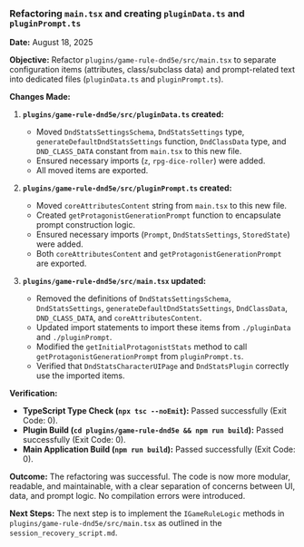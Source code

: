 ### Refactoring `main.tsx` and creating `pluginData.ts` and `pluginPrompt.ts`

**Date:** August 18, 2025

**Objective:** Refactor `plugins/game-rule-dnd5e/src/main.tsx` to separate configuration items (attributes, class/subclass data) and prompt-related text into dedicated files (`pluginData.ts` and `pluginPrompt.ts`).

**Changes Made:**

1.  **`plugins/game-rule-dnd5e/src/pluginData.ts` created:**
    *   Moved `DndStatsSettingsSchema`, `DndStatsSettings` type, `generateDefaultDndStatsSettings` function, `DndClassData` type, and `DND_CLASS_DATA` constant from `main.tsx` to this new file.
    *   Ensured necessary imports (`z`, `rpg-dice-roller`) were added.
    *   All moved items are exported.

2.  **`plugins/game-rule-dnd5e/src/pluginPrompt.ts` created:**
    *   Moved `coreAttributesContent` string from `main.tsx` to this new file.
    *   Created `getProtagonistGenerationPrompt` function to encapsulate prompt construction logic.
    *   Ensured necessary imports (`Prompt`, `DndStatsSettings`, `StoredState`) were added.
    *   Both `coreAttributesContent` and `getProtagonistGenerationPrompt` are exported.

3.  **`plugins/game-rule-dnd5e/src/main.tsx` updated:**
    *   Removed the definitions of `DndStatsSettingsSchema`, `DndStatsSettings`, `generateDefaultDndStatsSettings`, `DndClassData`, `DND_CLASS_DATA`, and `coreAttributesContent`.
    *   Updated import statements to import these items from `./pluginData` and `./pluginPrompt`.
    *   Modified the `getInitialProtagonistStats` method to call `getProtagonistGenerationPrompt` from `pluginPrompt.ts`.
    *   Verified that `DndStatsCharacterUIPage` and `DndStatsPlugin` correctly use the imported items.

**Verification:**

*   **TypeScript Type Check (`npx tsc --noEmit`):** Passed successfully (Exit Code: 0).
*   **Plugin Build (`cd plugins/game-rule-dnd5e && npm run build`):** Passed successfully (Exit Code: 0).
*   **Main Application Build (`npm run build`):** Passed successfully (Exit Code: 0).

**Outcome:** The refactoring was successful. The code is now more modular, readable, and maintainable, with a clear separation of concerns between UI, data, and prompt logic. No compilation errors were introduced.

**Next Steps:** The next step is to implement the `IGameRuleLogic` methods in `plugins/game-rule-dnd5e/src/main.tsx` as outlined in the `session_recovery_script.md`.